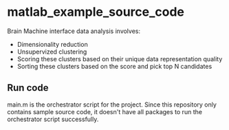 # matlab_example_source_code
Brain Machine interface data analysis involves:
* Dimensionality reduction
* Unsupervized clustering
* Scoring these clusters based on their unique data representation quality
* Sorting these clusters based on the score and pick top N candidates

## Run code
main.m is the orchestrator script for the project.
Since this repository only contains sample source code, it doesn't have all packages to run the orchestrator script successfully.
